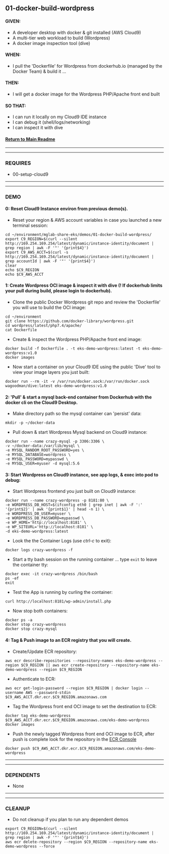 ## 01-docker-build-wordpress
#### GIVEN:
  - A developer desktop with docker & git installed (AWS Cloud9)
  - A multi-tier web workload to build (Wordpress)
  - A docker image inspection tool (dive)

#### WHEN:
  - I pull the 'Dockerfile' for Wordpress from dockerhub.io (managed by the Docker Team) & build it ...

#### THEN:
  - I will get a docker image for the Wordpress PHP/Apache front end built

#### SO THAT:
  - I can run it locally on my Cloud9 IDE instance
  - I can debug it (shell/logs/networking)
  - I can inspect it with dive

#### [Return to Main Readme](https://github.com/virtmerlin/mglab-share-eks#demos)

---------------------------------------------------------------
---------------------------------------------------------------
### REQUIRES
- 00-setup-cloud9

---------------------------------------------------------------
---------------------------------------------------------------
### DEMO

#### 0: Reset Cloud9 Instance environ from previous demo(s).
- Reset your region & AWS account variables in case you launched a new terminal session:
```
cd ~/environment/mglab-share-eks/demos/01-docker-build-wordpress/
export C9_REGION=$(curl --silent http://169.254.169.254/latest/dynamic/instance-identity/document |  grep region | awk -F '"' '{print$4}')
export C9_AWS_ACCT=$(curl -s http://169.254.169.254/latest/dynamic/instance-identity/document | grep accountId | awk -F '"' '{print$4}')
clear
echo $C9_REGION
echo $C9_AWS_ACCT
```

#### 1: Create Wordpress OCI image & inspect it with dive (! If dockerhub limits your pull during build, please login to dockerhub).
- Clone the public Docker Wordpress git repo and review the 'Dockerfile' you will use to build the OCI image:
```
cd ~/environment
git clone https://github.com/docker-library/wordpress.git
cd wordpress/latest/php7.4/apache/
cat Dockerfile
```
- Create & inspect the Wordpress PHP/Apache front end image:
```
docker build -f Dockerfile . -t eks-demo-wordpress:latest -t eks-demo-wordpress:v1.0
docker images
```
- Now start a container on your Cloud9 IDE using the public 'Dive' tool to view your image layers you just built:
```
docker run --rm -it -v /var/run/docker.sock:/var/run/docker.sock wagoodman/dive:latest eks-demo-wordpress:v1.0
```

#### 2: 'Pull' & start a mysql back-end container from Dockerhub with the docker cli on the Cloud9 Desktop.
- Make directory path so the mysql container can 'persist' data:
```
mkdir -p ~/docker-data
```
- Pull down & start Wordpress Mysql backend on Cloud9 instance:
```
docker run --name crazy-mysql -p 3306:3306 \
-v ~/docker-data:/var/lib/mysql \
-e MYSQL_RANDOM_ROOT_PASSWORD=yes \
-e MYSQL_DATABASE=wordpress \
-e MYSQL_PASSWORD=mypasswd \
-e MYSQL_USER=myuser -d mysql:5.6
```

#### 3: Start Wordpress on Cloud9 instance, see app logs, & exec into pod to debug:
- Start Wordpress frontend you just built on Cloud9 instance:
```
docker run --name crazy-wordpress -p 8181:80 \
-e WORDPRESS_DB_HOST=$(ifconfig eth0 | grep inet | awk -F ':' '{print$2}' | awk '{print$1}' | head -n 1) \
-e WORDPRESS_DB_USER=myuser \
-e WORDPRESS_DB_PASSWORD=mypasswd \
-e WP_HOME='http://localhost:8181' \
-e WP_SITEURL='http://localhost:8181' \
-d eks-demo-wordpress:latest
```
- Look the the Container Logs (use _ctrl-c_ to exit):
```
docker logs crazy-wordpress -f
```
- Start a tty bash session on the running container ... type `exit` to leave the container tty:
```
docker exec -it crazy-wordpress /bin/bash
ps -ef
exit
```
- Test the App is running by curling the container:
```
curl http://localhost:8181/wp-admin/install.php
```
- Now stop both containers:
```
docker ps -a
docker stop crazy-wordpress
docker stop crazy-mysql
```

#### 4: Tag & Push image to an ECR registry that you will create.
- Create/Update ECR repository:
```
aws ecr describe-repositories --repository-names eks-demo-wordpress --region $C9_REGION || aws ecr create-repository --repository-name eks-demo-wordpress --region $C9_REGION
```
- Authenticate to ECR:
```
aws ecr get-login-password --region $C9_REGION | docker login --username AWS --password-stdin $C9_AWS_ACCT.dkr.ecr.$C9_REGION.amazonaws.com
```
- Tag the Wordpress front end OCI image to set the destination to ECR:
```
docker tag eks-demo-wordpress $C9_AWS_ACCT.dkr.ecr.$C9_REGION.amazonaws.com/eks-demo-wordpress
docker images
```
- Push the newly tagged Wordpress front end OCI image to ECR, after push is complete look for the repository in the [ECR Console](https://console.aws.amazon.com/ecr/repositories)
```
docker push $C9_AWS_ACCT.dkr.ecr.$C9_REGION.amazonaws.com/eks-demo-wordpress
```

---------------------------------------------------------------
---------------------------------------------------------------
### DEPENDENTS
- None

---------------------------------------------------------------
---------------------------------------------------------------
### CLEANUP
- Do not cleanup if you plan to run any dependent demos
```
export C9_REGION=$(curl --silent http://169.254.169.254/latest/dynamic/instance-identity/document |  grep region | awk -F '"' '{print$4}')
aws ecr delete-repository --region $C9_REGION --repository-name eks-demo-wordpress --force
```
